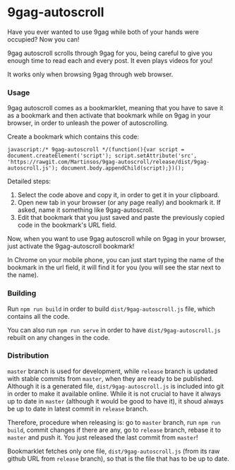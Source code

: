 # 9gag-autoscroll

Have you ever wanted to use 9gag while both of your hands were occupied? Now you can!

9gag autoscroll scrolls through 9gag for you, being careful to give you enough time to read each and every post. It even plays videos for you!

It works only when browsing 9gag through web browser.

### Usage
9gag autoscroll comes as a bookmarklet, meaning that you have to save it as a bookmark and then activate that bookmark while on 9gag in your browser, in order to unleash the power of autoscrolling.

Create a bookmark which contains this code:

    javascript:/* 9gag-autoscroll */(function(){var script = document.createElement('script'); script.setAttribute('src', 'https://rawgit.com/Martinsos/9gag-autoscroll/release/dist/9gag-autoscroll.js'); document.body.appendChild(script);})();

Detailed steps:

1. Select the code above and copy it, in order to get it in your clipboard.
2. Open new tab in your browser (or any page really) and bookmark it. If asked, name it something like 9gag-autoscroll.
3. Edit that bookmark that you just saved and paste the previously copied code in the bookmark's URL field.

Now, when you want to use 9gag autoscroll while on 9gag in your browser, just activate the 9gag-autoscroll bookmark!

In Chrome on your mobile phone, you can just start typing the name of the bookmark in the url field, it will find it for you (you will see the star next to the name).

### Building

Run `npm run build` in order to build `dist/9gag-autoscroll.js` file, which contains all the code.

You can also run `npm run serve` in order to have `dist/9gag-autoscroll.js` rebuilt on any changes in the code.

### Distribution

`master` branch is used for development, while `release` branch is updated with stable commits from `master`, when they are ready to be published.
Although it is a generated file, `dist/9gag-autoscroll.js` is included into git in order to make it available online.
While it is not crucial to have it always up to date in `master` (although it would be good to have it), it shoud always be up to date in latest commit in `release` branch.

Therefore, procedure when releasing is: go to `master` branch, run `npm run build`, commit changes if there are any, go to `release` branch, rebase it to `master` and push it. You just released the last commit from `master`!

Bookmarklet fetches only one file, `dist/9gag-autoscroll.js` (from its raw github URL from `release` branch), so that is the file that has to be up to date.
